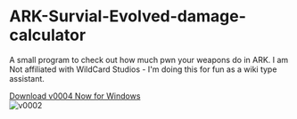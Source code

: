 # ARK-Survial-Evolved-damage-calculator
A small program to check out how much pwn your weapons do in ARK.  I am Not affiliated with WildCard Studios - I'm doing this for fun as a wiki type assistant.

[Download v0004 Now for Windows](https://www.dropbox.com/s/tpols2nqxo9zg4t/ARK_Damage_Calc_v0004-win32.zip?dl=0)  
![v0002](https://i.imgur.com/uSVtXjZ.png)
